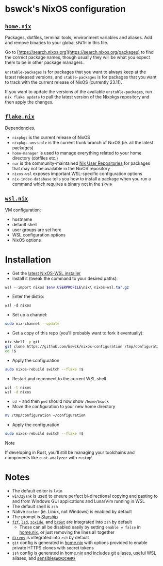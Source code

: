 # bswck's NixOS configuration
## [`home.nix`](home.nix)
Packages, dotfiles, terminal tools, environment variables and aliases.
Add and remove binaries to your global `$PATH` in this file.

Go to [https://search.nixos.org](https://search.nixos.org/packages) to find the
correct package names, though usually they will be what you expect them to be
in other package managers.

`unstable-packages` is for packages that you want to always keep at the latest
released versions, and `stable-packages` is for packages that you want to track
with the current release of NixOS (currently 23.11).

If you want to update the versions of the available `unstable-packages`, run
`nix flake update` to pull the latest version of the Nixpkgs repository and
then apply the changes.

## [`flake.nix`](flake.nix)
Dependencies.
* `nixpkgs` is the current release of NixOS
* `nixpkgs-unstable` is the current trunk branch of NixOS (ie. all the
  latest packages)
* `home-manager` is used to manage everything related to your home
  directory (dotfiles etc.)
* `nur` is the community-maintained [Nix User
  Repositories](https://nur.nix-community.org/) for packages that may not
  be available in the NixOS repository
* `nixos-wsl` exposes important WSL-specific configuration options
* `nix-index-database` tells you how to install a package when you run a
  command which requires a binary not in the `$PATH`
## [`wsl.nix`](wsl.nix)
VM configuration:
* hostname
* default shell
* user groups are set here
* WSL configuration options
* NixOS options

# Installation
* Get the [latest NixOS-WSL installer](https://github.com/nix-community/NixOS-WSL)
* Install it (tweak the command to your desired paths):
```powershell
wsl --import nixos $env:USERPROFILE\nix\ nixos-wsl.tar.gz
```

* Enter the distro:
```powershell
wsl -d nixos
```

* Set up a channel:
```bash
sudo nix-channel --update
```

* Get a copy of this repo (you'll probably want to fork it eventually):
```bash
nix-shell -p git
git clone https://github.com/bswck/nixos-configuration /tmp/configuration
cd !$
```

* Apply the configuration
```bash
sudo nixos-rebuild switch --flake !$
```

* Restart and reconnect to the current WSL shell
```bash
wsl -t nixos
wsl -d nixos
```

* `cd ~` and then `pwd` should now show `/home/bswck`
* Move the configuration to your new home directory 
```bash
mv /tmp/configuration ~/configuration
```
* Apply the configuration
```bash
sudo nixos-rebuild switch --flake !$
```

> [!Note]
> If developing in Rust, you'll still be managing your toolchains and components like `rust-analyzer` with `rustup`!

# Notes
* The default editor is `lvim`
* `win32yank` is used to ensure perfect bi-directional copying and pasting to
  and from Windows GUI applications and LunarVim running in WSL
* The default shell is `zsh`
* Native `docker` (ie. Linux, not Windows) is enabled by default
* The prompt is [Starship](https://starship.rs/)
* [`fzf`](https://github.com/junegunn/fzf),
  [`lsd`](https://github.com/lsd-rs/lsd),
  [`zoxide`](https://github.com/ajeetdsouza/zoxide), and
  [`broot`](https://github.com/Canop/broot) are integrated into `zsh` by
  default
    * These can all be disabled easily by setting `enable = false` in
      [home.nix](home.nix), or just removing the lines all together
* [`direnv`](https://github.com/direnv/direnv) is integrated into `zsh` by
  default
* `git` config is generated in [home.nix](home.nix) with options provided to
  enable private HTTPS clones with secret tokens
* `zsh` config is generated in [home.nix](home.nix) and includes git aliases,
  useful WSL aliases, and
  [sensible`$WORDCHARS`](https://lgug2z.com/articles/sensible-wordchars-for-most-developers/)

